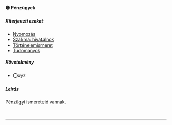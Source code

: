 #### 🟡 Pénzügyek

##### Kiterjeszti ezeket

- [Nyomozás](../kepzettsegek/nyomozas.md)
- [Szakma: hivatalnok](../kepzettsegek/szakma.md)
- [Történelemismeret](../kepzettsegek/tortenelemismeret.md)
- [Tudományok](../kepzettsegek/tudomanyok.md)

##### Követelmény
- ⭕xyz

##### Leírás
Pénzügyi ismereteid vannak.

<br />

---
